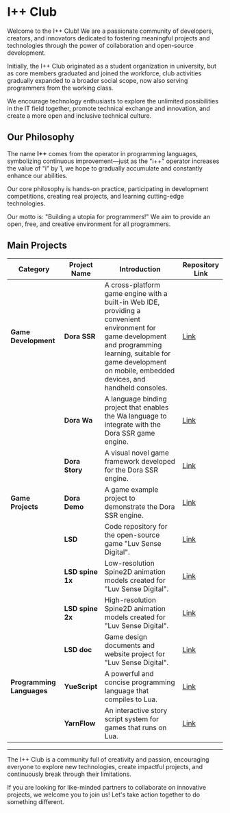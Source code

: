# I++ Club

Welcome to the I++ Club! We are a passionate community of developers, creators, and innovators dedicated to fostering meaningful projects and technologies through the power of collaboration and open-source development.

Initially, the I++ Club originated as a student organization in university, but as core members graduated and joined the workforce, club activities gradually expanded to a broader social scope, now also serving programmers from the working class.

We encourage technology enthusiasts to explore the unlimited possibilities in the IT field together, promote technical exchange and innovation, and create a more open and inclusive technical culture.

## Our Philosophy

The name **I++** comes from the operator in programming languages, symbolizing continuous improvement—just as the "i++" operator increases the value of "i" by 1, we hope to gradually accumulate and constantly enhance our abilities.

Our core philosophy is hands-on practice, participating in development competitions, creating real projects, and learning cutting-edge technologies.

Our motto is: "Building a utopia for programmers!" We aim to provide an open, free, and creative environment for all programmers.

## Main Projects

| Category | Project Name | Introduction | Repository Link |
| - | - | - | - |
| **Game Development** | **Dora SSR** | A cross-platform game engine with a built-in Web IDE, providing a convenient environment for game development and programming learning, suitable for game development on mobile, embedded devices, and handheld consoles. | [Link](https://github.com/ippclub/Dora-SSR) |
| | **Dora Wa** | A language binding project that enables the Wa language to integrate with the Dora SSR game engine. | [Link](https://github.com/ippclub/Dora-Wa) |
| | **Dora Story** | A visual novel game framework developed for the Dora SSR engine. | [Link](https://github.com/ippclub/Dora-Story) |
| **Game Projects** | **Dora Demo** | A game example project to demonstrate the Dora SSR engine. | [Link](https://github.com/ippclub/Dora-Demo) |
| | **LSD** | Code repository for the open-source game "Luv Sense Digital". | [Link](https://luv-sense-digital.readthedocs.io/) |
| | **LSD spine 1x** | Low-resolution Spine2D animation models created for "Luv Sense Digital". | [Link](https://github.com/ippclub/LSD-spine-1x) |
| | **LSD spine 2x** | High-resolution Spine2D animation models created for "Luv Sense Digital". | [Link](https://github.com/ippclub/LSD-spine-2x) |
| | **LSD doc** | Game design documents and website project for "Luv Sense Digital". | [Link](https://github.com/ippclub/LSD-doc) |
| **Programming Languages** | **YueScript** | A powerful and concise programming language that compiles to Lua. | [Link](https://github.com/ippclub/YueScript) |
| | **YarnFlow** | An interactive story script system for games that runs on Lua. | [Link](https://github.com/ippclub/YarnFlow) |

------

The I++ Club is a community full of creativity and passion, encouraging everyone to explore new technologies, create impactful projects, and continuously break through their limitations.

If you are looking for like-minded partners to collaborate on innovative projects, we welcome you to join us! Let's take action together to do something different.
